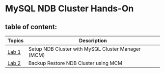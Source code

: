 # MySQL NDB Cluster Hands-On

## table of content:
| Topics | Description |
|--------|--------------------------|
| [Lab 1](https://github.com/muhba25/mysql-ndbcluster/tree/main/) | Setup NDB Cluster with MySQL Cluster Manager (MCM) |
| [Lab 2](https://github.com/muhba25/mysql-ndbcluster/tree/main/) | Backup Restore NDB Cluster using MCM |
